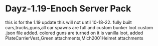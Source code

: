 # Dayz-1.19-Enoch Server Pack
this is for the 1.19 update this will not until 10-18-22.
fully built cars,trucks,guns,all car spawns are full and custom bunker loot custom .json file added.
colored guns are turned on it is vanilla loot, added PlateCarrierVest_Green attachments,Mich2001Helmet attachments

